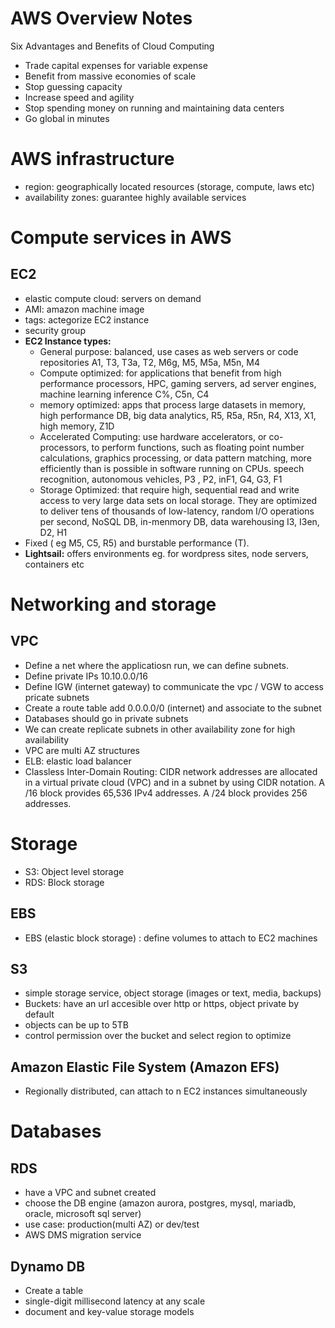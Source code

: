 # AWS Overview Notes

Six Advantages and Benefits of Cloud Computing

- Trade capital expenses for variable expense
- Benefit from massive economies of scale
- Stop guessing capacity
- Increase speed and agility
- Stop spending money on running and maintaining data centers
- Go global in minutes

# AWS infrastructure

- region: geographically located resources (storage, compute, laws etc)
- availability zones: guarantee highly available services

# Compute services in AWS

## EC2
- elastic compute cloud: servers on demand
- AMI: amazon machine image
- tags: actegorize EC2 instance
- security group
- **EC2 Instance types:**
    - General purpose: balanced, use cases as web servers or code repositories A1, T3, T3a, T2, M6g, M5, M5a, M5n, M4
    - Compute optimized: for applications that benefit from high performance processors, HPC, gaming servers, ad server engines, machine learning inference C%, C5n, C4
    - memory optimized: apps that process large datasets in memory, high performance DB, big data analytics, R5, R5a, R5n, R4, X13, X1, high memory, Z1D
    - Accelerated Computing: use hardware accelerators, or co-processors, to perform functions, such as floating point number calculations, graphics processing, or data pattern matching, more efficiently than is possible in software running on CPUs. speech recognition, autonomous vehicles, P3 , P2, inF1, G4, G3, F1
    - Storage Optimized:  that require high, sequential read and write access to very large data sets on local storage. They are optimized to deliver tens of thousands of low-latency, random I/O operations per second, NoSQL DB, in-menmory DB, data warehousing I3, I3en, D2, H1
- Fixed ( eg M5, C5, R5) and burstable performance (T).
- **Lightsail:** offers environments eg. for wordpress sites, node servers, containers etc
# Networking and storage
## VPC
- Define a net where the applicatiosn run, we can define subnets.
- Define private IPs 10.10.0.0/16
- Define IGW (internet gateway) to communicate the vpc / VGW to access pricate subnets
- Create a route table add 0.0.0.0/0 (internet) and associate to the subnet
- Databases should go in private subnets
- We can create replicate subnets in other availability zone for high availability
- VPC are multi AZ structures
- ELB: elastic load balancer
- Classless Inter-Domain Routing: CIDR network addresses are allocated in a virtual private cloud (VPC) and in a subnet by using CIDR notation. A /16 block provides 65,536 IPv4 addresses. A /24 block provides 256 addresses.

# Storage
- S3: Object level storage
- RDS: Block storage 
## EBS
- EBS (elastic block storage) : define volumes to attach to EC2 machines
## S3
- simple storage service, object storage (images or text, media, backups)
- Buckets: have an url accesible over http or https, object private by default
- objects can be up to 5TB
- control permission over the bucket and select region to optimize
## Amazon Elastic File System (Amazon EFS)
- Regionally distributed, can attach to n EC2 instances simultaneously
# Databases
## RDS
- have a VPC and subnet created
- choose the DB engine (amazon aurora, postgres, mysql, mariadb, oracle, microsoft sql server)
- use case: production(multi AZ) or dev/test
- AWS DMS migration service
## Dynamo DB
- Create a table
- single-digit millisecond latency at any scale
- document and key-value storage models





